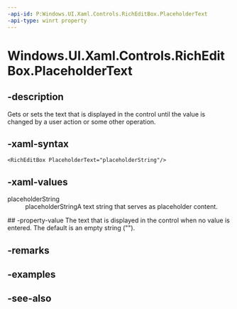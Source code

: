 ```yaml
---
-api-id: P:Windows.UI.Xaml.Controls.RichEditBox.PlaceholderText
-api-type: winrt property
---
```


<!-- Property syntax
public string PlaceholderText { get;  set; }
-->

# Windows.UI.Xaml.Controls.RichEditBox.PlaceholderText

## -description
Gets or sets the text that is displayed in the control until the value is changed by a user action or some other operation.



## -xaml-syntax
```xaml
<RichEditBox PlaceholderText="placeholderString"/>

```


## -xaml-values
<dl><dt>placeholderString</dt><dd>placeholderStringA text string that serves as placeholder content.</dd>
</dl>
## -property-value
The text that is displayed in the control when no value is entered. The default is an empty string ("").

## -remarks

## -examples

## -see-also
